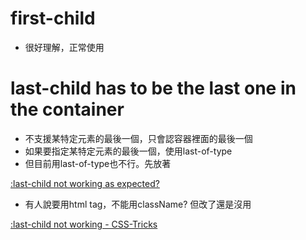 # first-child
- 很好理解，正常使用

# last-child has to be the last one in the container
- 不支援某特定元素的最後一個，只會認容器裡面的最後一個
- 如果要指定某特定元素的最後一個，使用last-of-type
- 但目前用last-of-type也不行。先放著

[:last-child not working as expected?](https://stackoverflow.com/questions/18995362/last-child-not-working-as-expected)

- 有人說要用html tag，不能用className? 但改了還是沒用

[:last-child not working - CSS-Tricks](https://css-tricks.com/forums/topic/last-child-not-working/)

